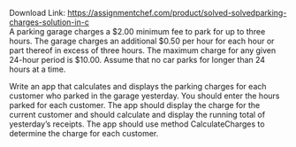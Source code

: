 Download Link: https://assignmentchef.com/product/solved-solvedparking-charges-solution-in-c
<br>
A parking garage charges a $2.00 minimum fee to park for up to three hours. The garage charges an additional $0.50 per hour for each hour or part thereof in excess of three hours. The maximum charge for any given 24-hour period is $10.00. Assume that no car parks for longer than 24 hours at a time.

Write an app that calculates and displays the parking charges for each customer who parked in the garage yesterday. You should enter the hours parked for each customer. The app should display the charge for the current customer and should calculate and display the running total of yesterday’s receipts. The app should use method CalculateCharges to determine the charge for each customer.